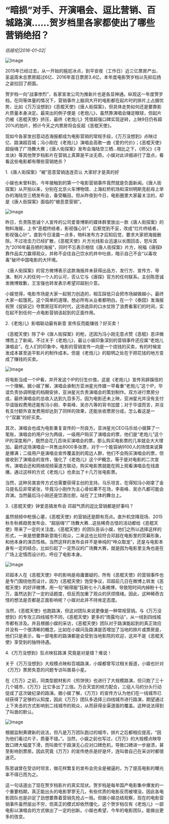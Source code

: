 # “暗损”对手、开演唱会、逗比营销、百城路演……贺岁档里各家都使出了哪些营销绝招？

*伍娅伦|2016-01-02|*

![Image](http://static.ylzbl.com/uploads/ueditor/php/upload/image/20171009/1507562676621564.jpeg)

2015年已经过去，从一开始的尴尬冰点，到平安夜（工作日）近三亿票房产出、圣诞周末总票房超过6亿、2016年首日票房3.4亿，本年度电影贺岁档以先抑后扬之姿拉回了颜面。

贺岁档一向“战事惨烈”，各家宣发公司为推新片也是各显神通。纵观这一年度贺岁档，在同等体量的情况下，营销事件上脑洞大开的电影都在起片时的排片上占据优势，比如《万万没想到》《恶棍天使》《唐人街探案》，但具体走势如何还是要靠影片质量本身决定。最突出的例子便是《老炮儿》，虽然靠演唱会赚足眼球，但起片仍被《恶棍天使》挤压，最终《老炮儿》凭借超强口碑实现逆转，上映9日仍有超20%的拍片，预计今天之内票房将会反超《恶棍天使》。

现如今各家发创意动态海报都成为电影营销的常规手段，《万万没想到》点映过亿、路演超百城；冯小刚在《老炮儿》演唱会高歌一曲《爱的代价》；《恶棍天使》超俪嗨了广场舞大赛；《唐人街探案》发布会海陆空三栖…相比之下，《师父》《寻龙诀》等其他贺岁档影片在营销上真算是平淡无奇。小娱对此详细进行了盘点，看看这些电影都有哪些营销绝杀？

1.《唐人街探案》“被”恶意营销连连否认 大家好才是真的好

小娱也未曾料到，今年接触到的第一个电影营销事件竟然就是负面新闻。《唐人街探案》从开拍以来，分别在北京火车博物馆、上海虹桥机场和深圳明斯克航母上举办的海陆空三栖发布会，备受瞩目。但从昨夜到今日，电影圈里大家最关注的，却是《唐人街探案》面临的“被恶意营销”。

![Image](http://si1.go2yd.com/get-image/0HLSH3rltxY)

昨日，负责陈思诚个人宣传的公司爱普博斯的媒体群里放出一款《唐人街探案》的物料海报，上书“恶棍终结者，影视强心针”，后察觉到不妥，改成“烂片终结者，影视强心针”。直到今日凌晨一点多，物料发布方才后知后觉，要求大家把海报删除。不过攻击力已经扩散，《恶棍天使》片方光线影业迅速以长图回击，怒斥其为“2016年最丑陋的海报”，同时不忘表示相信《唐人街探案》片方，祝福《唐探》靠作品实力赢得观众，并称不会往自己饮水的井中吐痰，暗示自己不会“以毒攻毒”破坏中国电影的大环境。

《唐人街探案》的官方微博表示这款海报并未获得出品方、发行方、宣传方、导演、制片人的任何一个人的认可，否认它与《唐探》官方的任何联系。主创陈思诚发微博致歉，王宝强也转发表示希望邓超别介意。

小娱觉得，电影市场是大家一起努力创造的，相互踩低只会把市场越做越小，最终大家一起饿死。这个简单的道理，想必所有从业者都明白。在一个《泰囧》发海报祝贺《捉妖记》夺票房冠军的时代，这场诡异的口水仗除了浪费看客们的时间，实在起不到任何一点电影营销该起到的正面作用。

2.《老炮儿》影唱联动最有新意 宣传反而能赚钱？好买卖！

《恶棍天使》除了中《唐人街探案》的枪，还因为冯小刚无意点赞《恶棍》恶评微博而上了新闻。不过关于《老炮儿》，最让小娱印象深刻的营销事件还应属“老炮儿演唱会”。在人们的印象中，电影的营销宣传一向是一个烧钱的买卖，有的时候宣发成本甚至追平影片的制作成本。但是《老炮儿》的聪明之处在于把花钱的地方变成了赚钱的买卖。

![Image](http://si1.go2yd.com/get-image/0HLSH9T6Rhg)

将电影当成一个IP看，并开发这个IP的衍生价值，这是《老炮儿》宣传另辟蹊径的一个理解。据小娱了解，演唱会承制方亚洲星光传媒一早看重“老炮儿”这个IP，华谊负责协调明星的档期安排，亚洲星光负责演唱会的策划制作。双方进行票房分成，最终演唱会的总收入达到九百多万。因为电影还未上映，亚洲星光并没有支付华谊版权费用还能有冯小刚、李易峰、吴亦凡等的背书加盟；对于华谊而言，并没有支付额外宣发费用却达到了同样的效果，还能坐收票房分成，怎么看这是一个“双赢”的好买卖。

其次，演唱会也成为电影重复宣传的一剂良方。亚洲星光CEO马乐给小娱算了一笔账，演唱会的用户分为两级，一级用户购买了演唱会的票，他们是“老炮儿”这个IP的深度用户，既然会花几百块买演唱会的票，那么购买电影票的几率就会大大增加。最终这场演唱会一共售出8000多张票，对于一个能容纳9100人的场馆来说算是爆满；二级用户是演唱会宣传覆盖到的周边人群，他们不会购买演唱会的票，但接收到了演唱会的宣传，强化了《老炮儿》这个IP概念，等于是对电影的二次宣传。演唱会还和网络视频渠道方联动，购买电影票就能在网上观看演唱会在线直播，通过这样的方式《老炮儿》也卖出了十几万张电影票。

当然，这种另类宣传方式也需要获得主创的支持。马乐坦言，在得知冯小刚拿了金马提名后非常紧张，毕竟冯小刚作为主心骨如果不在场，李易峰、吴亦凡都可能会弃演。当然最后冯小刚还是饮酒壮胆，站在了工体的舞台上。

3.《恶棍天使》钟爱恶搞发布会 邓超气质的逗比营销都是好事吗？

虽然频频中枪很心塞，《恶棍天使》的营销还是颇有亮点。直升机空降现场、2015秋冬秋裤趋势发布会、“超丽嗨”广场舞大赛...这些稀奇古怪的活动都给《恶棍天使》带来了一定的关注度。《恶棍天使》的团队告诉小娱，他们之所以选择这样的形式，一来是想要靠新意吸引观众，二来这也比较符合邓超在电影里的荧幕形象，和他本身的演员性格。当然这样的发布会并不是单纯的“哗众取宠”，还是与电影本身有一定的结合。比如引起了一定热议的广场舞大赛，就是因为电影里主角也是在广场上定情而设计的，呼应了电影本身。

![Image](http://si1.go2yd.com/get-image/0HLSHDYaXRI)

邓超本人在《恶棍天使》中的影响是毋庸置疑的，所有《恶棍天使》的营销事件也是专门围绕他而设计。因为《恶棍天使》饱受争议，邓超前几日在微博上转发《恶棍天使》的好评微博，用一句“碗得服”狂刷七十八条微博，导致短时间内掉粉十七万，虽然达到了一定的话题度，但反而加重了观众的厌烦情绪。因此，这种稀奇古怪的想法是否都是正面影响呢？小娱对此并不持肯定态度。

当然，《恶棍天使》也跑路演，但这对团队来说更像是一种常规营销。与《万万没想到》的专攻三四线城市不同，《恶棍天使》更多的“雨露均沾”，从一线到四线城市都有涉及。并且根据小娱的采访，《恶棍天使》团队对于路演能起到的真正效应并没有一个很清晰的概念，比如在小娱问及路演是否增加了当地的排片或票房是，他们只是表示，每一部电影的路演都是会受到当地影院的欢迎，这并不是《恶棍天使》享受到的独特待遇。

4.《万万没想到》狂点映狂路演 究竟是对是错？难说！

关于《万万没想到》大规模点映和百城路演，小娱都曾写过相关报道，小娱也针对《万万》票房失意的问题专访叫兽易小星。

在《万万》之前，同类型题材影片《煎饼侠》也进行了大规模路演，但只跑了三十几个城市，《万万》比它多出了三倍。万合天宜的倾力配合，三组人马的分头行动促成了这次破纪录的路演。据小娱了解，《万万》的宣传方认为他们在一线城市已经获得了足够的认知度，因此《万万》团队多选择三四线城市进行路演，期望通过上下夹击的方式影响到二线城市的观众，从而获得全渠道面的覆盖。这种说法得到了叫兽的默认。

![Image](http://si1.go2yd.com/get-image/0HLSHNnrybI)

根据监制黄建新的说法，但凡是万万团队跑过的城市，排片之后都相应提高，“因为他们看过片子，质量不错。”。当然，小娱之前也写过，《万万》的大规模点映导致口碑大幅度下滑，而叫兽忙于路演无心应对口碑危机，导致口碑进一步崩溃，甚至影响到票房。因此究竟《万万》的宣传绝杀是好是坏，连叫兽自己在采访时都很迷茫。

陈思诚曾在受访时坦言，做花样繁复的发布会完全是被逼的，为了提高电影的曝光率不得已而为之。

这一句话道出了现在贺岁档影片的真实现状。贺岁档是每年国产电影集中爆发的一个重要档期，真正能出头的电影寥寥无几，有些优质的电影反而被埋没。因此各电影团队也是卯足了劲想要靠着营销先抢占一局。但据小娱总结观察，现在的电影营销事件虽然层出不穷，但真正的模式却依然僵化，这个贺岁档仅有《老炮儿》一部电影以演唱会的方式做出了一定的创新。小娱也希望，今年的电影团队，能做出更多的改变。

